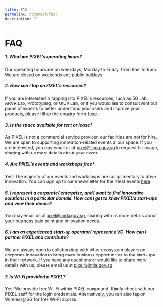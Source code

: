 ```yaml
---
title: FAQ
permalink: /connect/faq/
description: ""
---
```

# FAQ

##### 1. What are PIXEL’s operating hours?

Our operating hours are on weekdays, Monday to Friday, from 9am to 6pm. <br> We are closed on weekends and public holidays. 

##### 2. How can I tap on PIXEL's resources?

If you are interested in tapping into PIXEL's resources, such as 5G Lab, ARVR Lab, Prototyping, or UIUX Lab, or if you would like to consult wiht our panel of experts to better understand your users and improve your products, please fill up the enquiry form  [here](https://form.gov.sg/5f9a4b40b4e12c0011d5e0a5). 

##### 3. Is the space available for rent or lease?

As PIXEL is not a commercial service provider, our facilities are not for hire. We are open to supporting innovation-related events at our space. If you are interested, you may email us at [pixel@imda.gov.sg](mailto:pixel@imda.gov.sg) to request for usage, sharing with us more details about your event.

##### 4. Are PIXEL’s events and workshops free?

Yes! The majority of our events and workshops are complimentary to drive innovation. You can sign up to our enewsletter for the latest events [here](https://form.gov.sg/#!/5f6327d424978a001130835c).

##### 5. I represent a corporate/ enterprise, and I want to find innovative solutions in a particular domain. How can I get to know PIXEL’s start-ups and view their demos?&nbsp;

You may email us at [pixel@imda.gov.sg](mailto:pixel@imda.gov.sg), sharing with us more details about your business pain point and innovation needs.

##### 6. I am an experienced start-up operator/ represent a VC. How can I partner PIXEL and contribute? 
We are always open to collaborating with other ecosystem players on corporate innovation to bring more business opportunities to the start-ups in their network. If you have any questions or would like to share more details with us, please email us at pixel@imda.gov.sg. 

##### 7. Is Wi-Fi provided in PIXEL?

Yes! We provide free Wi-Fi within PIXEL compound. Kindly check with our PIXEL staff for the login credentials. Alternatively, you can also tap on Wireless@SG for free Wi-Fi access.